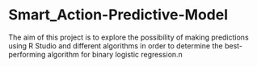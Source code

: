 # Smart_Action-Predictive-Model
The aim of this project is to explore the possibility of making predictions using R Studio and different algorithms in order to determine the best-performing algorithm for binary logistic regression.n
